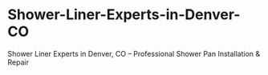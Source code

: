 # Shower-Liner-Experts-in-Denver-CO
Shower Liner Experts in Denver, CO – Professional Shower Pan Installation &amp; Repair
